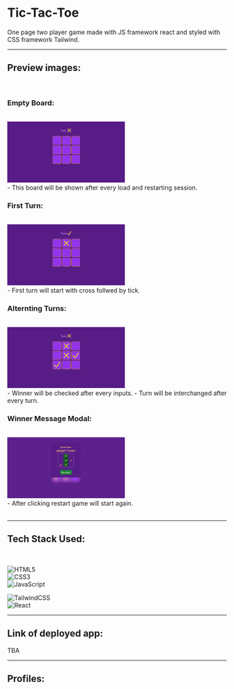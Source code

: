 # Tic-Tac-Toe

One page two player game made with JS framework react and styled with CSS framework Tailwind.

---

## Preview images:

<br/>

### Empty Board:

<br/>
<img src="./screenshots/1.png" width="270" />

<br/>
- This board will be shown after every load and restarting session.

<br/>

### First Turn:

<br/>
<img src="./screenshots/2.png" width="270" />

<br/>
- First turn will start with cross follwed by tick.

<br/>

### Alternting Turns:

<br/>
<img src="./screenshots/3.png"  width="270" />

<br/>
- Winner will be checked after every inputs.
- Turn will be interchanged after every turn.

<br/>

### Winner Message Modal:

<br/>
<img src="./screenshots/4.png"  width="270" />

<br/>
- After clicking restart game will start again.
<br/>
<br/>

---

## Tech Stack Used:

<br/>

![HTML5](https://img.shields.io/badge/html5-%23E34F26.svg?style=for-the-badge&logo=html5&logoColor=white)  
![CSS3](https://img.shields.io/badge/css3-%231572B6.svg?style=for-the-badge&logo=css3&logoColor=white)  
![JavaScript](https://img.shields.io/badge/javascript-%23323330.svg?style=for-the-badge&logo=javascript&logoColor=%23F7DF1E)

![TailwindCSS](https://img.shields.io/badge/tailwindcss-%2338B2AC.svg?style=for-the-badge&logo=tailwind-css&logoColor=white)  
![React](https://img.shields.io/badge/react-%2320232a.svg?style=for-the-badge&logo=react&logoColor=%2361DAFB)

---

## Link of deployed app:

TBA

---

## Profiles:
